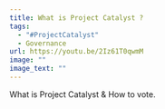 ```yaml
---
title: What is Project Catalyst ?
tags:
  - "#ProjectCatalyst"
  - Governance
url: https://youtu.be/2Iz61T0qwmM
image: ""
image_text: ""
---
```


What is Project Catalyst & How to vote.
